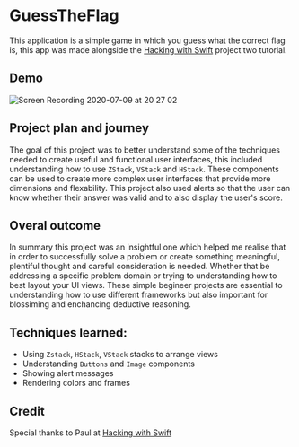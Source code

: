 # GuessTheFlag
This application is a simple game in which you guess what the correct flag is, this app was made alongside the [Hacking with Swift](https://www.hackingwithswift.com/100/swiftui/20) project two tutorial.

## Demo
![Screen Recording 2020-07-09 at 20 27 02](https://user-images.githubusercontent.com/64978825/87084024-70c8ae80-c225-11ea-9ec4-45a19c9f88d0.gif)

## Project plan and journey
The goal of this project was to better understand some of the techniques needed to create useful and functional user interfaces, this included understanding how to use `ZStack`, `VStack` and `HStack`. These components can be used to create more complex user interfaces that provide more dimensions and flexability. This project also used alerts so that the user can know whether their answer was valid and to also display the user's score.

## Overal outcome
In summary this project was an insightful one which helped me realise that in order to successfully solve a problem or create something meaningful, plentiful thought and careful consideration is needed. Whether that be addressing a specific problem domain or trying to understanding how to best layout your UI views. These simple begineer projects are essential to understanding how to use different frameworks but also important for blossiming and enchancing deductive reasoning.


## Techniques learned:
- Using `Zstack`, `HStack`, `VStack` stacks to arrange views
- Understanding `Buttons` and `Image` components
- Showing alert messages
- Rendering colors and frames

## Credit
Special thanks to Paul at [Hacking with Swift](https://www.hackingwithswift.com/100/swiftui)
